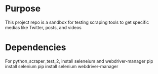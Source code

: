 # Purpose

This project repo is a sandbox for testing scraping tools to get specific medias like Twitter, posts, and videos

# Dependencies

For python_scraper_test_2, install seleneium and webdriver-manager
pip install selenium
pip install selenium webdriver-manager
